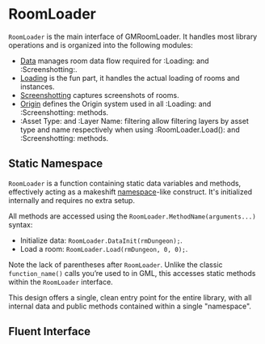 # RoomLoader

<!-- <h1>
  RoomLoader
  <span style="display:none">RoomLoader</span>
  <a href="https://github.com/glebtsereteli/GMRoomLoader/blob/main/GMRoomLoader/scripts/RoomLoaderMain/RoomLoaderMain.gml" target="_blank">
    <Badge type="info" text="Source Code" />
  </a>
</h1> -->

`RoomLoader` is the main interface of GMRoomLoader. It handles most library operations and is organized into the following modules:

- [Data](/pages/api/roomLoader/data) manages room data flow required for :Loading: and :Screenshotting:.  
- [Loading](/pages/api/roomLoader/loading) is the fun part, it handles the actual loading of rooms and instances.  
- [Screenshotting](/pages/api/roomLoader/screenshotting) captures screenshots of rooms.
- [Origin](/pages/api/roomLoader/origin) defines the Origin system used in all :Loading: and :Screenshotting: methods.
- :Asset Type: and :Layer Name: filtering allow filtering layers by asset type and name respectively when using :RoomLoader.Load(): and :Screenshotting: methods.

## Static Namespace

`RoomLoader` is a function containing static data variables and methods, effectively acting as a makeshift [namespace](https://learn.microsoft.com/en-us/cpp/cpp/namespaces-cpp?view=msvc-170)-like construct. It's initialized internally and requires no extra setup.

All methods are accessed using the `RoomLoader.MethodName(arguments...)` syntax:
* Initialize data: `RoomLoader.DataInit(rmDungeon);`.
* Load a room: `RoomLoader.Load(rmDungeon, 0, 0);`.

Note the lack of parentheses after `RoomLoader`. Unlike the classic `function_name()` calls you’re used to in GML, this accesses static methods within the `RoomLoader` interface. 

This design offers a single, clean entry point for the entire library, with all internal data and public methods contained within a single "namespace".

## Fluent Interface
